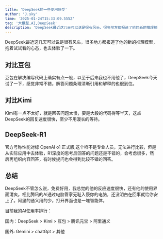 ```yaml
---
title: 'DeepSeek的一些使用感受'
author: 'J.sky'
time: '2025-01-24T15:33:09.555Z'
tag: '大模型,AI,DeepSeek'
description: 'DeepSeek最近这几天可以说是很有风头，很多地方都报道了他的新的推理模型，抱着试试看的心态，也去体验了一下。'
---
```


DeepSeek最近这几天可以说是很有风头，很多地方都报道了他的新的推理模型，抱着试试看的心态，也去体验了一下。

## 对比豆包

豆包在解决编写代码上确实有点一般，以至于后来我也不用他了，DeepSeek今天试了一下，感觉非常不错，解答问题条理清晰引用和解释的也很到位。

## 对比Kimi

Kimi有一点不太好，就是回答问题太慢，要是大段的代码得等半天，这点DeepSeek的回复速度很快，至少不用漫长的等待。

## DeepSeek-R1

官方号称性能对标 OpenAI o1 正式版,这个咱不是专业人员，无法进行比较，但是从实际应用中去体验，R1深度的思考后回答的问题还是不错的，会考虑很多，然后再组织内容回答，有时候提问也会得到比较不错的回答。

## 总结

DeepSeek不管怎么说，免费好用，我总觉的他的反应速度很快，还有他的使用界面清爽，相比腾讯的AI通过电脑管家无耻入侵你的电脑，还没明白在回事就给你安上了。阿里的通义用的少，打开界面也是一堆智能体。

目前我的AI使用率排行：

国内：DeepSeek > Kimi > 豆包 > 腾讯元宝 > 阿里通义

国外: Gemini > chatGpt > 其他





